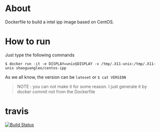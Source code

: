 # About

Dockerfile to build a intel ipp image based on CentOS.

# How to run

Just type the following commands

```
$ docker run -it -e DISPLAY=unix$DISPLAY -v /tmp/.X11-unix:/tmp/.X11-unix shaoguangleo/centos-ipp
```

As we all know, the version can be `lateset` or `$ cat VERSION`

> NOTE : you can not make it for some reason.
> I just generate it by docker commit not from the Dockerfile

# travis

[![Build Status](https://www.travis-ci.org/shaoguangleo/docker-centos-ipp.svg?branch=master)](https://www.travis-ci.org/shaoguangleo/docker-centos-ipp)
